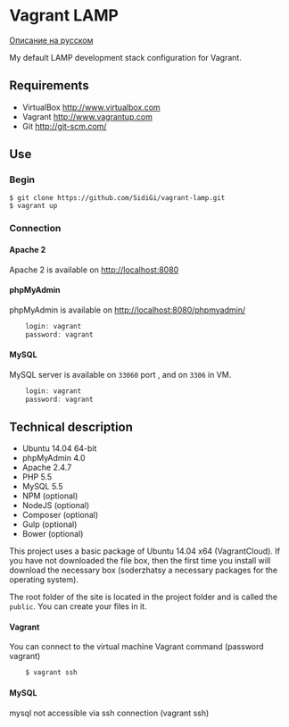 Vagrant LAMP
============
[Описание на русском](https://github.com/SidiGi/vagrant-lamp/blob/master/README.ru.md)

My default LAMP development stack configuration for Vagrant.

Requirements
------------
* VirtualBox <http://www.virtualbox.com>
* Vagrant <http://www.vagrantup.com>
* Git <http://git-scm.com/>

Use
-----
### Begin
	$ git clone https://github.com/SidiGi/vagrant-lamp.git
	$ vagrant up


### Connection

#### Apache 2
Apache 2 is available on <http://localhost:8080>

#### phpMyAdmin
phpMyAdmin is available on <http://localhost:8080/phpmyadmin/>
```js
	login: vagrant
	password: vagrant
```

#### MySQL
MySQL server is available on `33060` port , and on `3306` in VM.
```js
	login: vagrant
	password: vagrant
```

Technical description
-----------------
* Ubuntu 14.04 64-bit
* phpMyAdmin 4.0
* Apache 2.4.7
* PHP 5.5
* MySQL 5.5
* NPM (optional)
* NodeJS (optional)
* Composer (optional)
* Gulp (optional)
* Bower (optional)

This project uses a basic package of Ubuntu 14.04 x64 (VagrantCloud). If you have not downloaded the file box, then the first time you install will download the necessary box (soderzhatsy a necessary packages for the operating system).

The root folder of the site is located in the project folder and is called the `public`. You can create your files in it.

#### Vagrant
You can connect to the virtual machine Vagrant command (password vagrant)
```js
	$ vagrant ssh
```

#### MySQL
mysql not accessible via ssh connection (vagrant ssh)